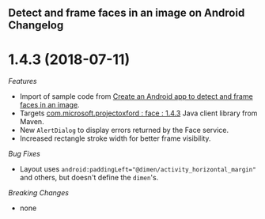 ## Detect and frame faces in an image on Android Changelog

# 1.4.3 (2018-07-11)

*Features*

* Import of sample code from [Create an Android app to detect and frame faces in an image](https://docs.microsoft.com/en-us/azure/cognitive-services/face/tutorials/faceapiinjavaforandroidtutorial).
* Targets [com.microsoft.projectoxford : face : 1.4.3](http://search.maven.org/#artifactdetails%7Ccom.microsoft.projectoxford%7Cface%7C1.4.3%7Caar) Java client library from Maven.
* New `AlertDialog` to display errors returned by the Face service.
* Increased rectangle stroke width for better frame visibility.

*Bug Fixes*

* Layout uses `android:paddingLeft="@dimen/activity_horizontal_margin"` and others, but doesn't define the `dimen`'s.

*Breaking Changes*

* none
